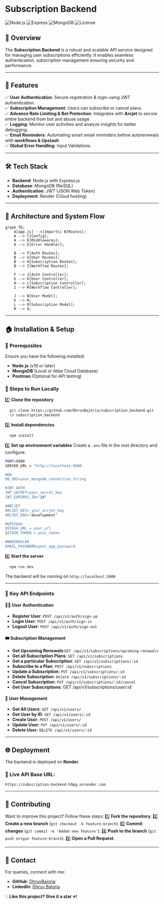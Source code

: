 # Subscription Backend
![Node.js](https://img.shields.io/badge/Node.js-18.x-green)
![Express](https://img.shields.io/badge/Express.js-4.x-blue)
![MongoDB](https://img.shields.io/badge/MongoDB-6.x-brightgreen)
![License](https://img.shields.io/github/license/DhruvBajoria/subscription_backend)


## 🚀 Overview

The **Subscription Backend** is a robust and scalable API service designed for managing user subscriptions efficiently. It enables seamless authentication, subscription management ensuring security and performance.

---

## 🎯 Features

✅ **User Authentication**: Secure registration & login using JWT authentication.\
✅ **Subscription Management**: Users can subscribe or cancel plans.\
✅ **Advance Rate Limiting & Bot Protection**: Integrates with **Arcjet** to secure entire backend from bot and abuse usage.\
✅ **Logging**: Monitor user activities and analyze insights for better debugging.\
✅ **Email Reminders**: Automating smart email reminders before autorenewals with **workflows & Upstash**\
✅ **Global Error Handling**: Input Validations.

---

## 🛠️ Tech Stack

- **Backend**: Node.js with Express.js
- **Database**: MongoDB (NoSQL)
- **Authentication**: JWT (JSON Web Token)
- **Deployment**: Render (Cloud hosting)

---

## 📌 Architecture and System Flow

```mermaid
graph TD;
    A[app.js] -->|Imports| B[Routes];
    A --> C[Config];
    A --> D[Middlewares];
    A --> E[Error Handler];

    B --> F[Auth Routes];
    B --> G[User Routes];
    B --> H[Subscription Routes];
    B --> I[Workflow Routes];

    F --> J[Auth Controller];
    G --> K[User Controller];
    H --> L[Subscription Controller];
    I --> M[Workflow Controller];

    J --> N[User Model];
    K --> N;
    L --> O[Subscription Model];
    M --> O;
```
---

## 🏠 Installation & Setup

### 🔹 Prerequisites

Ensure you have the following installed:

- **Node.js** (v16 or later)
- **MongoDB** (Local or Atlas Cloud Database)
- **Postman** (Optional for API testing)

### 🔹 Steps to Run Locally

1️⃣ **Clone the repository**

```sh
  git clone https://github.com/DhruvBajoria/subscription_backend.git
  cd subscription_backend
```

2️⃣ **Install dependencies**

```sh
  npm install
```

3️⃣ **Set up environment variables** Create a `.env` file in the root directory and configure:

```sh
PORT=5000
SERVER_URL = "http://localhost:5000

#DB
DB_URI=your_mongodb_connection_string

#JWT AUTH
JWT_SECRET=your_secret_key
JWT_EXPIRES_IN="1d"

#ARCJET
ARCJET_KEY= your_arcjet_key
ARCJET_ENV="development"

#UPSTASH
QSTASH_URL = your_url
QSTASH_TOKEN = your_token

#NODEMAILER
EMAIL_PASSWORD=your_app_password
```

4️⃣ **Start the server**

```sh
  npm run dev
```

The backend will be running on `http://localhost:5000`

---


### 🔹 Key API Endpoints

#### 🧑‍💻 User Authentication

- **Register User**: `POST /api/v1/auth/sign-up`
- **Login User**: `POST /api/v1/auth/sign-in`
- **Logout User**: `POST /api/v1/auth/sign-out`

#### 🎟️ Subscription Management

- **Get Upcoming Renewals**:`GET /api/v1/subscriptions/upcoming-renewals`
- **Get all Subscription Plans**: `GET /api/v1/subscriptions`
- **Get a particular Subscription**: `GET /api/v1/subscriptions/:id`
- **Subscribe to a Plan**: `POST /api/v1/subscriptions`
- **Update a Subscription**: `PUT /api/v1/subscriptions/:id`
- **Delete Subscription**: `Delete /api/v1/subscriptions/:id`
- **Cancel Subscription**: `PUT /api/v1/subscriptions/:id/cancel`
- **Get User Subscriptions**: GET /api/v1/subscriptions/user/:id`

#### 👤 User Management

- **Get All Users**: `GET /api/v1/users/`
- **Get User by ID**: `GET /api/v1/users/:id`
- **Create User**: `POST /api/v1/users/`
- **Update User**: `PUT /api/v1/users/:id`
- **Delete User:** `DELETE /api/v1/users/:id`
---

## 🌐 Deployment

The backend is deployed on **Render**.

### 🔹 Live API Base URL:

```
https://subscription-backend-h9pg.onrender.com
```

---

## 🤝 Contributing

Want to improve this project? Follow these steps: 1️⃣ **Fork the repository**. 2️⃣ **Create a new branch** (`git checkout -b feature-branch`). 3️⃣ **Commit changes** (`git commit -m 'Added new feature'`). 4️⃣ **Push to the branch** (`git push origin feature-branch`). 5️⃣ **Open a Pull Request**.

---

## 📩 Contact

For queries, connect with me:

- **GitHub**: [DhruvBajoria](https://github.com/DhruvBajoria)
- **LinkedIn**: [Dhruv Bajoria](https://www.linkedin.com/in/dhruv-bajoria-ab25b21ab/)

💡 **Like this project? Give it a star ⭐️!**

